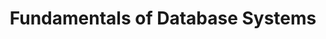 ---
title: Fundamentals of Database Systems
categories: hltb textbooks
layout: hltb
progress: 10
description: Elmasri, Navathe - 6th Edition
---